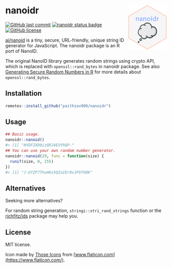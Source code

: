 
<!-- README.md is generated from README.Rmd. Please edit that file -->

# nanoidr <a href="https://paithiov909.github.io/nanoidr/" rel="noopener"><img src="man/figures/logo.png" align="right" height="139" /></a>

<!-- badges: start -->

[![GitHub last
commit](https://img.shields.io/github/last-commit/paithiov909/nanoidr)](#)
[![nanoidr status badge](https://paithiov909.r-universe.dev/badges/nanoidr)](https://paithiov909.r-universe.dev)
[![GitHub
license](https://img.shields.io/github/license/paithiov909/nanoidr)](https://github.com/paithiov909/nanoidr/blob/master/LICENSE)
<!-- badges: end -->

[ai/nanoid](https://github.com/ai/nanoid) is a tiny, secure,
URL-friendly, unique string ID generator for JavaScript. The nanoidr
package is an R port of NanoID.

The original NanoID library generates random strings using crypto API,
which is replaced with `openssl::rand_bytes` in nanoidr package. See
also [Generating Secure Random Numbers in
R](https://cran.r-project.org/web/packages/openssl/vignettes/secure_rng.html)
for more details about `openssl::rand_bytes`.

## Installation

``` r
remotes::install_github("paithiov909/nanoidr")
```

## Usage

``` r
## Basic usage.
nanoidr::nanoid()
#> [1] "NYDFZXD0izQRJ4EVYRQP-"
## You can use your own random number generator.
nanoidr::nanoid(29, func = function(size) {
  runif(size, 0, 255)
})
#> [1] "J-UfZP7ThuHKx5QZaIEr0vJF97G0K"
```

## Alternatives

Seeking more alternatives?

For random string generation, `stringi::stri_rand_strings` function or
the [richfitz/ids](https://github.com/richfitz/ids) package may help
you.

## License

MIT license.

Icon made by [Those Icons](https://www.flaticon.com/authors/those-icons)
from [www.flaticon.com](https://www.flaticon.com/).
